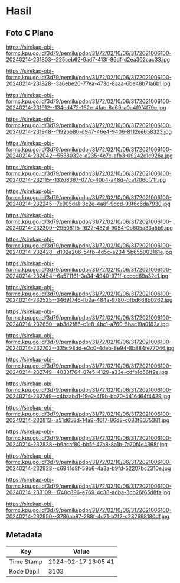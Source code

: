 # Hasil

## Foto C Plano

https://sirekap-obj-formc.kpu.go.id/3d79/pemilu/pdpr/31/72/02/10/06/3172021006100-20240214-231803--225ceb62-9ad7-413f-96df-d2ea302cac33.jpg

https://sirekap-obj-formc.kpu.go.id/3d79/pemilu/pdpr/31/72/02/10/06/3172021006100-20240214-231828--3a6ebe20-77ea-473d-8aaa-6be48b71a6b1.jpg

https://sirekap-obj-formc.kpu.go.id/3d79/pemilu/pdpr/31/72/02/10/06/3172021006100-20240214-231912--134ed472-162e-4fac-8d69-a0a4f9f4f79e.jpg

https://sirekap-obj-formc.kpu.go.id/3d79/pemilu/pdpr/31/72/02/10/06/3172021006100-20240214-231948--f192bb80-d947-46e4-9406-8112ee658323.jpg

https://sirekap-obj-formc.kpu.go.id/3d79/pemilu/pdpr/31/72/02/10/06/3172021006100-20240214-232042--5538032e-d235-4c7c-afb3-09242c1e926a.jpg

https://sirekap-obj-formc.kpu.go.id/3d79/pemilu/pdpr/31/72/02/10/06/3172021006100-20240214-232115--132d8367-077c-40b4-a48d-7ca1706cf71f.jpg

https://sirekap-obj-formc.kpu.go.id/3d79/pemilu/pdpr/31/72/02/10/06/3172021006100-20240214-232245--7e905da1-3c2e-4a8f-9dcd-93f6c6da7930.jpg

https://sirekap-obj-formc.kpu.go.id/3d79/pemilu/pdpr/31/72/02/10/06/3172021006100-20240214-232309--295081f5-f622-482d-9054-0b605a33a5b9.jpg

https://sirekap-obj-formc.kpu.go.id/3d79/pemilu/pdpr/31/72/02/10/06/3172021006100-20240214-232428--d102e206-54fb-4d5c-a234-5b655003161e.jpg

https://sirekap-obj-formc.kpu.go.id/3d79/pemilu/pdpr/31/72/02/10/06/3172021006100-20240214-232454--6a571161-3a34-4940-971f-ccccd69a32c1.jpg

https://sirekap-obj-formc.kpu.go.id/3d79/pemilu/pdpr/31/72/02/10/06/3172021006100-20240214-232525--34691746-fb2a-484a-9780-bfbd668b0262.jpg

https://sirekap-obj-formc.kpu.go.id/3d79/pemilu/pdpr/31/72/02/10/06/3172021006100-20240214-232650--ab3d2f86-c1e8-4bc1-a760-5bac19a0182a.jpg

https://sirekap-obj-formc.kpu.go.id/3d79/pemilu/pdpr/31/72/02/10/06/3172021006100-20240214-232702--335c98dd-e2c0-4deb-8e94-8b884fe77046.jpg

https://sirekap-obj-formc.kpu.go.id/3d79/pemilu/pdpr/31/72/02/10/06/3172021006100-20240214-232749--4033f764-87e5-4129-a33e-cdfb1d66ff2e.jpg

https://sirekap-obj-formc.kpu.go.id/3d79/pemilu/pdpr/31/72/02/10/06/3172021006100-20240214-232749--c4baabd1-19e2-4f9b-bb70-4416d64f4429.jpg

https://sirekap-obj-formc.kpu.go.id/3d79/pemilu/pdpr/31/72/02/10/06/3172021006100-20240214-232813--a51d658d-14a9-4617-86d8-c083f8375381.jpg

https://sirekap-obj-formc.kpu.go.id/3d79/pemilu/pdpr/31/72/02/10/06/3172021006100-20240214-232838--b6acaf80-bb5f-47a8-8a1b-7a70f4e4368f.jpg

https://sirekap-obj-formc.kpu.go.id/3d79/pemilu/pdpr/31/72/02/10/06/3172021006100-20240214-232928--c6941d8f-59b6-4a3a-b9fd-52207bc2310e.jpg

https://sirekap-obj-formc.kpu.go.id/3d79/pemilu/pdpr/31/72/02/10/06/3172021006100-20240214-233109--1740c896-e769-4c38-adba-3cb26f65d8fa.jpg

https://sirekap-obj-formc.kpu.go.id/3d79/pemilu/pdpr/31/72/02/10/06/3172021006100-20240214-232950--3780ab97-288f-4d71-b2f2-c232698180df.jpg


## Metadata

| Key        | Value               |
| ---------- | ------------------- |
| Time Stamp | 2024-02-17 13:05:41 |
| Kode Dapil | 3103                |



